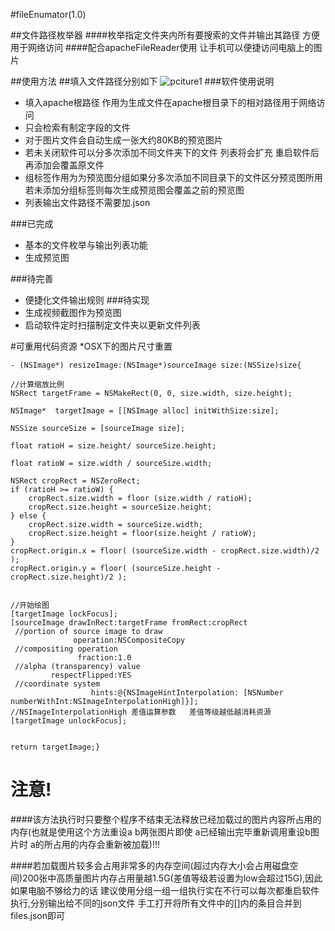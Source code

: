#fileEnumator(1.0)

##文件路径枚举器 
####枚举指定文件夹内所有要搜索的文件并输出其路径 方便用于网络访问
####配合apacheFileReader使用 让手机可以便捷访问电脑上的图片 

##使用方法
##填入文件路径分别如下
![pciture1](http://ww2.sinaimg.cn/mw690/be3cd04ajw1f438kt1iwmj21kw1274ad.jpg)
###软件使用说明 

* 填入apache根路径 作用为生成文件在apache根目录下的相对路径用于网络访问
* 只会检索有制定字段的文件 
* 对于图片文件会自动生成一张大约80KB的预览图片
* 若未关闭软件可以分多次添加不同文件夹下的文件 列表将会扩充 重启软件后再添加会覆盖原文件
* 组标签作用为为预览图分组如果分多次添加不同目录下的文件区分预览图所用若未添加分组标签则每次生成预览图会覆盖之前的预览图
* 列表输出文件路径不需要加.json

###已完成
* 基本的文件枚举与输出列表功能
* 生成预览图


###待完善
* 便捷化文件输出规则
###待实现
* 生成视频截图作为预览图
* 启动软件定时扫描制定文件夹以更新文件列表


#可重用代码资源
*OSX下的图片尺寸重置


    - (NSImage*) resizeImage:(NSImage*)sourceImage size:(NSSize)size{
    
    //计算缩放比例
    NSRect targetFrame = NSMakeRect(0, 0, size.width, size.height);
    
    NSImage*  targetImage = [[NSImage alloc] initWithSize:size];
    
    NSSize sourceSize = [sourceImage size];
    
    float ratioH = size.height/ sourceSize.height;
    
    float ratioW = size.width / sourceSize.width;
    
    NSRect cropRect = NSZeroRect;
    if (ratioH >= ratioW) {
        cropRect.size.width = floor (size.width / ratioH);
        cropRect.size.height = sourceSize.height;
    } else {
        cropRect.size.width = sourceSize.width;
        cropRect.size.height = floor(size.height / ratioW);
    }
    cropRect.origin.x = floor( (sourceSize.width - cropRect.size.width)/2 );
    cropRect.origin.y = floor( (sourceSize.height - cropRect.size.height)/2 );
    
    
    //开始绘图
    [targetImage lockFocus];
    [sourceImage drawInRect:targetFrame fromRect:cropRect
     //portion of source image to draw
                  operation:NSCompositeCopy
     //compositing operation
                   fraction:1.0
     //alpha (transparency) value
             respectFlipped:YES
     //coordinate system
                      hints:@{NSImageHintInterpolation: [NSNumber numberWithInt:NSImageInterpolationHigh]}];
    //NSImageInterpolationHigh 差值运算参数   差值等级越低越消耗资源
    [targetImage unlockFocus];
  
    
    return targetImage;}
    
# 注意!
####该方法执行时只要整个程序不结束无法释放已经加载过的图片内容所占用的内存(也就是使用这个方法重设a b两张图片即使 a已经输出完毕重新调用重设b图片时 a的所占用的内存会重新被加载)!!!


####若加载图片较多会占用非常多的内存空间(超过内存大小会占用磁盘空间)200张中高质量图片内存占用量越1.5G(差值等级若设置为low会超过15G),因此如果电脑不够给力的话 建议使用分组一组一组执行实在不行可以每次都重启软件执行,分别输出给不同的json文件 手工打开将所有文件中的[]内的条目合并到files.json即可
